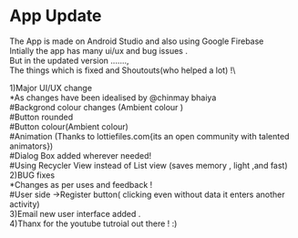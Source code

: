 # App Update
The App is made on Android Studio and also using Google Firebase \
Intially the app has many ui/ux and bug issues .\
But in the updated version .......,\
The things which is fixed and Shoutouts(who helped a lot) !\



1)Major UI/UX change\
  *As changes have been idealised by @chinmay bhaiya \
    #Backgrond colour changes (Ambient colour )\
    #Button rounded\
    #Button colour(Ambient colour)\
    #Animation (Thanks to lottiefiles.com{its an open community with talented animators})\
    #Dialog Box added wherever needed!\
    #Using Recycler View instead of List view (saves memory , light ,and fast)\
2)BUG fixes\
     *Changes as per uses and feedback !\
     #User side ->Register button( clicking even  without data it enters another activity)\
3)Email new user interface added .\
4)Thanx for the youtube tutroial out there ! :)
